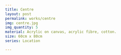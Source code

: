 ```yaml
---
title: Centre
layout: post
permalink: works/centre
img: centre.jpg
img_quantity: 5
material: Acrylic on canvas, acrylic fibre, cotton.
size: 60cm x 80cm
series: Location

---
```


